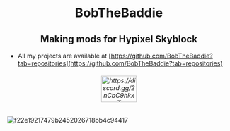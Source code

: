 <h1 align="center">BobTheBaddie</h1>
<h2 align="center">Making mods for Hypixel Skyblock</h2>

- All my projects are available at [https://github.com/BobTheBaddie?tab=repositories](https://github.com/BobTheBaddie?tab=repositories)

<h6 align="center"><a href="https://discord.gg/https://discord.gg/2nCbC9hkxT" target="blank"><img align="center" src="https://raw.githubusercontent.com/rahuldkjain/github-profile-readme-generator/master/src/images/icons/Social/discord.svg" alt="https://discord.gg/2nCbC9hkxT" height="60" width="80" /></a>
</p></h6>

![f22e19217479b2452026718bb4c94417](https://github.com/BobTheBaddie/BobTheBaddie/assets/171065363/c506d5a9-625a-49b3-a1a0-7f3a3b7e827d)

